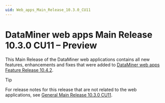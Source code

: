 ```yaml
---
uid: Web_apps_Main_Release_10.3.0_CU11
---
```


# DataMiner web apps Main Release 10.3.0 CU11 – Preview

This Main Release of the DataMiner web applications contains all new features, enhancements and fixes that were added to [DataMiner web apps Feature Release 10.4.2](xref:Web_apps_Feature_Release_10.4.2).

> [!TIP]
> For release notes for this release that are not related to the web applications, see [General Main Release 10.3.0 CU11](xref:General_Main_Release_10.3.0_CU11).
